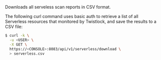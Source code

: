 Downloads all serveless scan reports in CSV format.

The following curl command uses basic auth to retrieve a list of all Serverless resources that monitored by Twistlock, and save the results to a CSV file:

```bash
$ curl -k \
  -u <USER> \
  -X GET \
  https://<CONSOLE>:8083/api/v1/serverless/download \
  > serverless.csv
```
